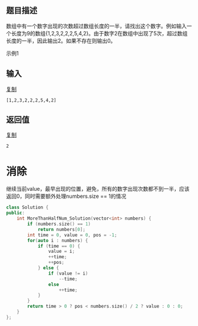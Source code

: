 ## 题目描述

数组中有一个数字出现的次数超过数组长度的一半，请找出这个数字。例如输入一个长度为9的数组{1,2,3,2,2,2,5,4,2}。由于数字2在数组中出现了5次，超过数组长度的一半，因此输出2。如果不存在则输出0。

示例1

## 输入

[复制](javascript:void(0);)

```
[1,2,3,2,2,2,5,4,2]
```

## 返回值

[复制](javascript:void(0);)

```
2
```



# 消除

继续当前value，最早出现的位置，避免，所有的数字出现次数都不到一半，应该返回0，同时需要额外处理numbers.size == 1的情况

```c++
class Solution {
public:
    int MoreThanHalfNum_Solution(vector<int> numbers) {
        if (numbers.size() == 1)
            return numbers[0];
        int time = 0, value = 0, pos = -1;
        for(auto i : numbers) {
            if (time == 0) {
                value = i;
                ++time;
                ++pos;
            } else {
                if (value != i) 
                    --time;
                else 
                    ++time;
            }
        }
        return time > 0 ? pos < numbers.size() / 2 ? value : 0 : 0;
    }
};
```

